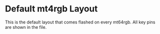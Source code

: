 # Default mt4rgb Layout
This is the default layout that comes flashed on every mt64rgb. All key pins are shown in the file.


